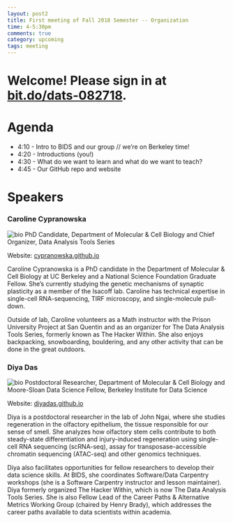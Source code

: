 ```yaml
---
layout: post2
title: First meeting of Fall 2018 Semester -- Organization
time: 4-5:30pm
comments: true
category: upcoming
tags: meeting
---
```


# Welcome! Please sign in at <a href="https://bit.do/dats-082718">bit.do/dats-082718</a>.
# Agenda
* 4:10 - Intro to BIDS and our group // we’re on Berkeley time!
* 4:20 - Introductions (you!)  
* 4:30 - What do we want to learn and what do we want to teach?
* 4:45 - Our GitHub repo and website

# Speakers
### Caroline Cypranowska
![bio]({{site.url}}/bioimages/cypranowska.png)
PhD Candidate, Department of Molecular & Cell Biology and Chief Organizer, Data Analysis Tools Series

Website: [cypranowska.github.io](https://cypranowska.github.io)

Caroline Cypranowska is a PhD candidate in the Department of Molecular & Cell Biology at UC Berkeley and a National Science Foundation Graduate Fellow. She’s currently studying the genetic mechanisms of synaptic plasticity as a member of the Isacoff lab. Caroline has technical expertise in single-cell RNA-sequencing, TIRF microscopy, and single-molecule pull-down.

Outside of lab, Caroline volunteers as a Math instructor with the Prison University Project at San Quentin and as an organizer for The Data Analysis Tools Series, formerly known as The Hacker Within. She also enjoys backpacking, snowboarding, bouldering, and any other activity that can be done in the great outdoors.


### Diya Das
![bio]({{site.url}}/bioimages/diyadas.png)  Postdoctoral Researcher, Department of Molecular & Cell Biology and Moore-Sloan Data Science Fellow, Berkeley Institute for Data Science

Website: [diyadas.github.io](https://diyadas.github.io)

Diya is a postdoctoral researcher in the lab of John Ngai, where she studies regeneration in the olfactory epithelium, the tissue responsible for our sense of smell. She analyzes how olfactory stem cells contribute to both steady-state differentiation and injury-induced regeneration using single-cell RNA sequencing (scRNA-seq), assay for transposase-accessible chromatin sequencing (ATAC-seq) and other genomics techniques.

Diya also facilitates opportunities for fellow researchers to develop their data science skills. At BIDS, she coordinates Software/Data Carpentry workshops (she is a Software Carpentry instructor and lesson maintainer). Diya formerly organized The Hacker Within, which is now The Data Analysis Tools Series. She is also Fellow Lead of the Career Paths & Alternative Metrics Working Group (chaired by Henry Brady), which addresses the career paths available to data scientists within academia.
